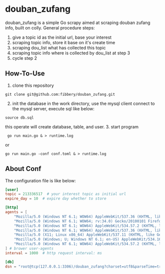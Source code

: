 # douban_zufang
douban_zufang is a simple Go scrapy aimed at scraping douban zufang info, built on colly.
General procedure steps:
1. give a topic id as the initial url, base your interest
2. scraping topic info, store it base on it's create time
3. scraping dou_list what has collected this topic
4. scraping topic info where is collected by dou_list at step 3
4. cycle step 2

## How-To-Use
1. clone this repository
```shell script
git clone git@github.com:fibbery/douban_zufang.git
```
2. init the database
in the work directory, use the mysql client connect to the mysql server, execute sql like below:
```mysql
source db.sql
```
this operate will create database, table, and user.
3. start program
```shell script
 go run main.go & > runtime.log
```
or 
```shell script
go run main.go -conf conf.toml & > runtime.log
```

## About Conf
The configuration file is like below:
```toml
[user]
topic = 213336517  # your interest topic as initial url 
expire_day = 10  # expire day whether to store

[http]
agents = [
    "Mozilla/5.0 (Windows NT 6.1; WOW64) AppleWebKit/537.36 (KHTML, like Gecko) Chrome/39.0.2171.95 Safari/537.36",
    "Mozilla/5.0 (Windows NT 6.1; WOW64; rv:34.0) Gecko/20100101 Firefox/34.0",
    "Mozilla/5.0 (Windows NT 6.1; WOW64) AppleWebKit/534.57.2 (KHTML, like Gecko) Version/5.1.7 Safari/534.57.2",
    "Mozilla/5.0 (Windows NT 6.1; WOW64) AppleWebKit/537.36 (KHTML, like Gecko) Chrome/39.0.2171.71 Safari/537.36",
    "Mozilla/5.0 (X11; Linux x86_64) AppleWebKit/537.11 (KHTML, like Gecko) Chrome/23.0.1271.64 Safari/537.11",
    "Mozilla/5.0 (Windows; U; Windows NT 6.1; en-US) AppleWebKit/534.16 (KHTML, like Gecko) Chrome/10.0.648.133 Safari/534.16",
    "Mozilla/5.0 (Windows NT 6.1; WOW64) AppleWebKit/534.57.2 (KHTML, like Gecko) Version/5.1.7 Safari/534.57.2",
] # brower user-agents
interval = 1000  # http request interval: ms

[db]
dsn = "root@tcp(127.0.0.1:3306)/douban_zufang?charset=utf8&parseTime=true" 
```
